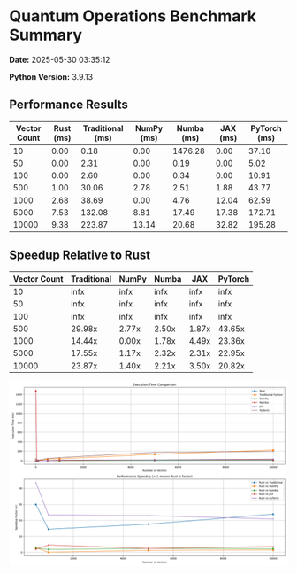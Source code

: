 # Quantum Operations Benchmark Summary

**Date:** 2025-05-30 03:35:12

**Python Version:** 3.9.13

## Performance Results

| Vector Count | Rust (ms) | Traditional (ms) | NumPy (ms) | Numba (ms) | JAX (ms) | PyTorch (ms) |
|-------------|-----------|-----------------|------------|------------|----------|-------------|
| 10 | 0.00 | 0.18 | 0.00 | 1476.28 | 0.00 | 37.10 |
| 50 | 0.00 | 2.31 | 0.00 | 0.19 | 0.00 | 5.02 |
| 100 | 0.00 | 2.60 | 0.00 | 0.34 | 0.00 | 10.91 |
| 500 | 1.00 | 30.06 | 2.78 | 2.51 | 1.88 | 43.77 |
| 1000 | 2.68 | 38.69 | 0.00 | 4.76 | 12.04 | 62.59 |
| 5000 | 7.53 | 132.08 | 8.81 | 17.49 | 17.38 | 172.71 |
| 10000 | 9.38 | 223.87 | 13.14 | 20.68 | 32.82 | 195.28 |


## Speedup Relative to Rust

| Vector Count | Traditional | NumPy | Numba | JAX | PyTorch |
|-------------|------------|-------|-------|-----|--------|
| 10 | infx | infx | infx | infx | infx |
| 50 | infx | infx | infx | infx | infx |
| 100 | infx | infx | infx | infx | infx |
| 500 | 29.98x | 2.77x | 2.50x | 1.87x | 43.65x |
| 1000 | 14.44x | 0.00x | 1.78x | 4.49x | 23.36x |
| 5000 | 17.55x | 1.17x | 2.32x | 2.31x | 22.95x |
| 10000 | 23.87x | 1.40x | 2.21x | 3.50x | 20.82x |


![Performance Comparison](./20250530_033503_quantum_operations_benchmark.png)
